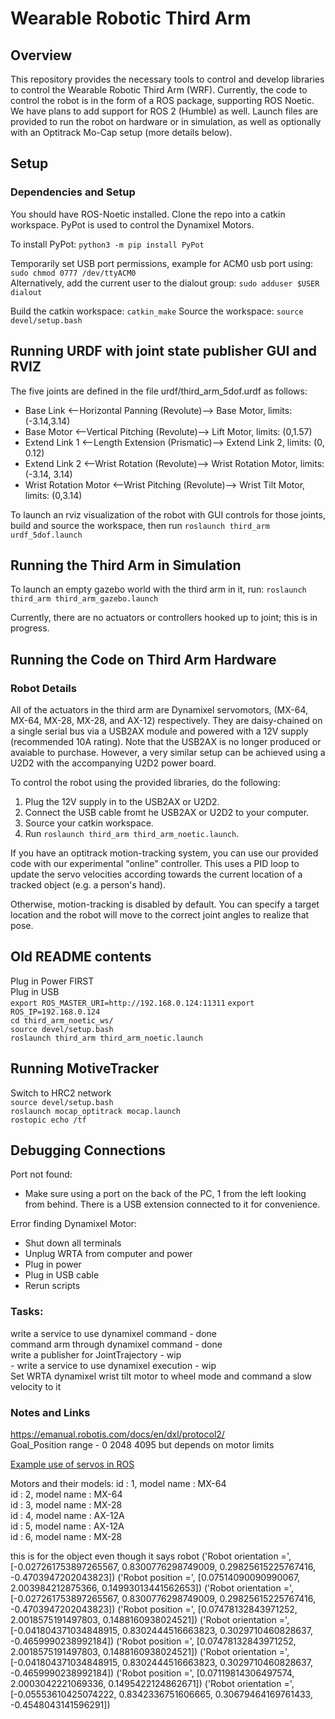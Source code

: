 # Wearable Robotic Third Arm

## Overview
This repository provides the necessary tools to control and develop libraries to control the Wearable Robotic Third Arm (WRF).
Currently, the code to control the robot is in the form of a ROS package, supporting ROS Noetic. We have plans to add support for ROS 2 (Humble) as well.
Launch files are provided to run the robot on hardware or in simulation, as well as optionally with an Optitrack Mo-Cap setup (more details below).

## Setup

### Dependencies and Setup
You should have ROS-Noetic installed. Clone the repo into a catkin workspace.
PyPot is used to control the Dynamixel Motors. 

To install PyPot: `python3 -m pip install PyPot`    
<!-- Install PyPot (Python 2.7): `pip install PyPot==3.3.1`   -->

Temporarily set USB port permissions, example for ACM0 usb port using: `sudo chmod 0777 /dev/ttyACM0`  
Alternatively, add the current user to the dialout group: `sudo adduser $USER dialout`

Build the catkin workspace: `catkin_make`
Source the workspace: `source devel/setup.bash`

## Running URDF with joint state publisher GUI and RVIZ
The five joints are defined in the file urdf/third_arm_5dof.urdf as follows:
* Base Link <--Horizontal Panning (Revolute)--> Base Motor, limits: (-3.14,3.14)
* Base Motor <--Vertical Pitching (Revolute)--> Lift Motor, limits: (0,1.57)
* Extend Link 1 <--Length Extension (Prismatic)--> Extend Link 2, limits: (0, 0.12)
* Extend Link 2 <--Wrist Rotation (Revolute)--> Wrist Rotation Motor, limits: (-3.14, 3.14)
* Wrist Rotation Motor <--Wrist Pitching (Revolute)--> Wrist Tilt Motor, limits: (0,3.14)

To launch an rviz visualization of the robot with GUI controls for those joints, build and source the workspace, then run `roslaunch third_arm urdf_5dof.launch`


## Running the Third Arm in Simulation
To launch an empty gazebo world with the third arm in it, run:
`roslaunch third_arm third_arm_gazebo.launch`

Currently, there are no actuators or controllers hooked up to joint; this is in progress.

## Running the Code on Third Arm Hardware

### Robot Details
All of the actuators in the third arm are Dynamixel servomotors, (MX-64, MX-64, MX-28, MX-28, and AX-12) respectively.
They are daisy-chained on a single serial bus via a USB2AX module and powered with a 12V supply (recommended 10A rating).
Note that the USB2AX is no longer produced or avaiable to purchase. However, a very similar setup can be achieved using a U2D2 with the accompanying U2D2 power board. 

To control the robot using the provided libraries, do the following:
1. Plug the 12V supply in to the USB2AX or U2D2.
2. Connect the USB cable fromt he USB2AX or U2D2 to your computer.
3. Source your catkin workspace.
4. Run `roslaunch third_arm third_arm_noetic.launch`.

If you have an optitrack motion-tracking system, you can use our provided code with our experimental "online" controller. This uses a PID loop to update the servo velocities according towards the current location of a tracked object (e.g. a person's hand).

Otherwise, motion-tracking is disabled by default. You can specify a target location and the robot will move to the correct joint angles to realize that pose.


## Old README contents
Plug in Power FIRST  
Plug in USB  
`export ROS_MASTER_URI=http://192.168.0.124:11311`
`export ROS_IP=192.168.0.124`  
`cd third_arm_noetic_ws/`  
`source devel/setup.bash`  
`roslaunch third_arm third_arm_noetic.launch`  




## Running MotiveTracker
Switch to HRC2 network  
`source devel/setup.bash`  
`roslaunch mocap_optitrack mocap.launch`  
`rostopic echo /tf`  

## Debugging Connections

Port not found:
- Make sure using a port on the back of the PC, 1 from the left looking from behind. There is a USB extension connected to it for convenience.  

Error finding Dynamixel Motor:
- Shut down all terminals  
- Unplug WRTA from computer and power  
- Plug in power  
- Plug in USB cable  
- Rerun scripts  


### Tasks:

write a service to use dynamixel command - done  
command arm through dynamixel command - done  
write a publisher for JointTrajectory - wip  
	- write a service to use dynamixel execution - wip  
Set WRTA dynamixel wrist tilt motor to wheel mode and command a slow velocity to it

### Notes and Links

https://emanual.robotis.com/docs/en/dxl/protocol2/  
Goal_Position range - 0 2048 4095 but depends on motor limits  

[Example use of servos in ROS](https://www.theconstructsim.com/morpheus-chair-dynamixel-servos-with-robot-arm-ros-s4-ep-1/)

Motors and their models:
id : 1, model name : MX-64  
id : 2, model name : MX-64  
id : 3, model name : MX-28  
id : 4, model name : AX-12A  
id : 5, model name : AX-12A  
id : 6, model name : MX-28  

this is for the object even though it says robot
('Robot orientation =', [-0.027261753897265567, 0.8300776298749009, 0.29825615225767416, -0.4703947202043823])
('Robot position =', [0.07514090090990067, 2.003984212875366, 0.14993013441562653])
('Robot orientation =', [-0.027261753897265567, 0.8300776298749009, 0.29825615225767416, -0.4703947202043823])
('Robot position =', [0.07478132843971252, 2.0018575191497803, 0.1488160938024521])
('Robot orientation =', [-0.041804371034848915, 0.8302444516663823, 0.3029710460828637, -0.4659990238992184])
('Robot position =', [0.07478132843971252, 2.0018575191497803, 0.1488160938024521])
('Robot orientation =', [-0.041804371034848915, 0.8302444516663823, 0.3029710460828637, -0.4659990238992184])
('Robot position =', [0.07119814306497574, 2.0003042221069336, 0.1495422124862671])
('Robot orientation =', [-0.05553610425074222, 0.8342336751606665, 0.30679464169761433, -0.4548043141596291])
